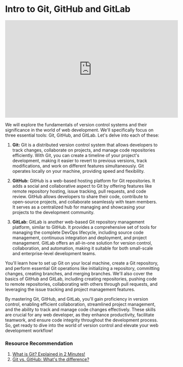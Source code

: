 # Intro to Git, GitHub and GitLab

<iframe width="560" height="315" src="https://www.youtube-nocookie.com/embed/21Gl97tkbHU" title="YouTube video player" frameborder="0" allow="accelerometer; autoplay; clipboard-write; encrypted-media; gyroscope; picture-in-picture; web-share" allowfullscreen></iframe>

We will explore the fundamentals of version control systems and their significance in the world of web development. We'll specifically focus on three essential tools: Git, GitHub, and GitLab. Let's delve into each of these:

1. **Git:** Git is a distributed version control system that allows developers to track changes, collaborate on projects, and manage code repositories efficiently. With Git, you can create a timeline of your project's development, making it easier to revert to previous versions, track modifications, and work on different features simultaneously. Git operates locally on your machine, providing speed and flexibility.

2. **GitHub:** GitHub is a web-based hosting platform for Git repositories. It adds a social and collaborative aspect to Git by offering features like remote repository hosting, issue tracking, pull requests, and code review. GitHub allows developers to share their code, contribute to open-source projects, and collaborate seamlessly with team members. It serves as a centralized hub for managing and showcasing your projects to the development community.

3. **GitLab:** GitLab is another web-based Git repository management platform, similar to GitHub. It provides a comprehensive set of tools for managing the complete DevOps lifecycle, including source code management, continuous integration and deployment, and project management. GitLab offers an all-in-one solution for version control, collaboration, and automation, making it suitable for both small-scale and enterprise-level development teams.

You'll learn how to set up Git on your local machine, create a Git repository, and perform essential Git operations like initializing a repository, committing changes, creating branches, and merging branches. We'll also cover the basics of GitHub and GitLab, including creating repositories, pushing code to remote repositories, collaborating with others through pull requests, and leveraging the issue tracking and project management features.

By mastering Git, GitHub, and GitLab, you'll gain proficiency in version control, enabling efficient collaboration, streamlined project management, and the ability to track and manage code changes effectively. These skills are crucial for any web developer, as they enhance productivity, facilitate teamwork, and ensure code integrity throughout the development process. So, get ready to dive into the world of version control and elevate your web development workflow!

### Resource Recommendation

1. <a href="https://youtu.be/2ReR1YJrNOM" target="_blank">What is Git? Explained in 2 Minutes!</a>
2. <a href="https://youtu.be/wpISo9TNjfU" target="_blank">Git vs. GitHub: What's the difference?</a>
